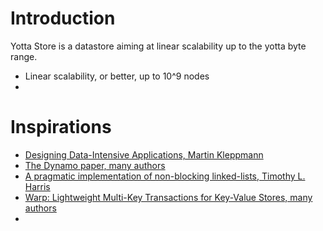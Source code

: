 # Introduction
Yotta Store is a datastore aiming at linear scalability up to the yotta byte range. 

- Linear scalability, or better, up to 10^9 nodes
- 

# Inspirations

- [Designing Data-Intensive Applications, Martin Kleppmann](https://www.oreilly.com/library/view/designing-data-intensive-applications/9781491903063/)
- [The Dynamo paper, many authors](https://www.allthingsdistributed.com/files/amazon-dynamo-sosp2007.pdf)
- [A pragmatic implementation of non-blocking linked-lists, Timothy L. Harris](https://timharris.uk/papers/2001-disc.pdf)
- [Warp: Lightweight Multi-Key Transactions for Key-Value Stores, many authors](https://arxiv.org/pdf/1509.07815.pdf)
- 



